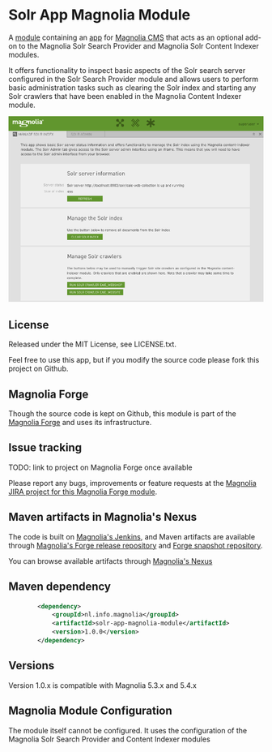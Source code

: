 Solr App Magnolia Module
=======================

A [module](https://documentation.magnolia-cms.com/display/DOCS/Modules) containing an [app](https://documentation.magnolia-cms.com/display/DOCS/Apps) for [Magnolia CMS](http://www.magnolia-cms.com) 
that acts as an optional add-on to the Magnolia Solr Search Provider and Magnolia Solr Content Indexer modules.

It offers functionality to inspect basic aspects of the Solr search server configured in the Solr Search Provider module and allows users to perform basic administration tasks 
such as clearing the Solr index and starting any Solr crawlers that have been enabled in the Magnolia Content Indexer module.

![Solr App Screenshot](https://raw.githubusercontent.com/infonl/solr-app-magnolia-module/master/img/solr-app-screenshot.png?raw=true)

License
-------
Released under the MIT License, see LICENSE.txt. 

Feel free to use this app, but if you modify the source code please fork this project on Github.

Magnolia Forge
--------------
Though the source code is kept on Github, this module is part of the [Magnolia Forge](http://forge.magnolia-cms.com/) and uses its infrastructure.

Issue tracking
--------------
TODO: link to project on Magnolia Forge once available 

Please report any bugs, improvements or feature requests at the [Magnolia JIRA project for this Magnolia Forge module](https://jira.magnolia-cms.com/browse/TODO).

Maven artifacts in Magnolia's Nexus
---------------------------------
The code is built on [Magnolia's Jenkins](http://jenkins.magnolia-cms.com/job/TODO/), and Maven artifacts are available through [Magnolia's Forge release repository](http://nexus.magnolia-cms.com/content/repositories/magnolia.forge.releases/) and [Forge snapshot repository](http://nexus.magnolia-cms.com/content/repositories/magnolia.forge.snapshots/). 

You can browse available artifacts through [Magnolia's Nexus](http://nexus.magnolia-cms.com/#nexus-search;TODO)

Maven dependency
-----------------
```xml
        <dependency>
            <groupId>nl.info.magnolia</groupId>                  
            <artifactId>solr-app-magnolia-module</artifactId>
            <version>1.0.0</version>
        </dependency>
```

Versions
-----------------
Version 1.0.x is compatible with Magnolia 5.3.x and 5.4.x

Magnolia Module Configuration
-----------------
The module itself cannot be configured. It uses the configuration of the Magnolia Solr Search Provider and Content Indexer modules 